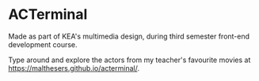 # ACTerminal

Made as part of KEA's multimedia design, during third semester front-end development course.

Type around and explore the actors from my teacher's favourite movies at https://malthesers.github.io/acterminal/.
